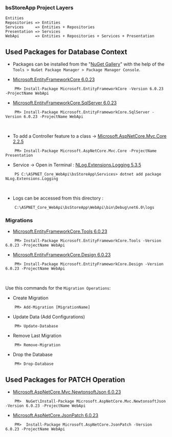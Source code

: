 ### bsStoreApp Project Layers
    Entities
    Repositories => Entities
    Services     => Entities + Repositories
    Presentation => Services
    WebApi       => Entities + Repositories + Services + Presentation

## Used Packages for Database Context

- Packages can be installed from the "[NuGet Gallery](https://www.nuget.org/packages/Microsoft.AspNet.Identity.Core)" with the help of the `Tools > NuGet Package Manager > Package Manager Console`.

- [Microsoft.EntityFrameworkCore 6.0.23](https://www.nuget.org/packages/Microsoft.EntityFrameworkCore)
```
    PM> Install-Package Microsoft.EntityFrameworkCore -Version 6.0.23 -ProjectName WebApi
```
- [Microsoft.EntityFrameworkCore.SqlServer 6.0.23](https://www.nuget.org/packages/Microsoft.EntityFrameworkCore.SqlServer)
```
    PM> Install-Package Microsoft.EntityFrameworkCore.SqlServer -Version 6.0.23 -ProjectName WebApi
```
<br/>

- To add a Controller feature to a class -> [Microsoft.AspNetCore.Mvc.Core 2.2.5](https://www.nuget.org/packages/Microsoft.AspNetCore.Mvc.Core)
```
    PM> Install-Package Microsoft.AspNetCore.Mvc.Core -ProjectName Presentation
```
- Service -> Open in Terminal : [NLog.Extensions.Logging 5.3.5](https://www.nuget.org/packages/NLog.Extensions.Logging/5.3.5)
```
    PS C:\ASPNET_Core_WebApi\bsStoreApp\Services> dotnet add package NLog.Extensions.Logging
```

<br/>

- Logs can be accessed from this directory :
```
    C:\ASPNET_Core_WebApi\bsStoreApp\WebApi\bin\Debug\net6.0\logs
```

### Migrations
- [Microsoft.EntityFrameworkCore.Tools 6.0.23](https://www.nuget.org/packages/Microsoft.EntityFrameworkCore.Tools)
```
    PM> Install-Package Microsoft.EntityFrameworkCore.Tools -Version 6.0.23 -ProjectName WebApi
```
- [Microsoft.EntityFrameworkCore.Design 6.0.23](https://www.nuget.org/packages/Microsoft.EntityFrameworkCore.Design)
```
    PM> Install-Package Microsoft.EntityFrameworkCore.Design -Version 6.0.23 -ProjectName WebApi
```
<br/>

Use this commands for the `Migration Operations`:
- Create Migration
```
    PM> Add-Migration [MigrationName]
```
- Update Data   (Add Configurations)
```
    PM> Update-Database
```
- Remove Last Migration
```
    PM> Remove-Migration
```
- Drop the Database
```
    PM> Drop-Database
```

## Used Packages for PATCH Operation
- [Microsoft.AspNetCore.Mvc.NewtonsoftJson 6.0.23](https://www.nuget.org/packages/Microsoft.AspNetCore.Mvc.NewtonsoftJson/7.0.12)
```
    PM>  NuGet\Install-Package Microsoft.AspNetCore.Mvc.NewtonsoftJson -Version 6.0.23 -ProjectName WebApi
```
- [Microsoft.AspNetCore.JsonPatch 6.0.23](https://www.nuget.org/packages/Microsoft.AspNetCore.JsonPatch)
```
    PM>  Install-Package Microsoft.AspNetCore.JsonPatch -Version 6.0.23 -ProjectName WebApi
``` 